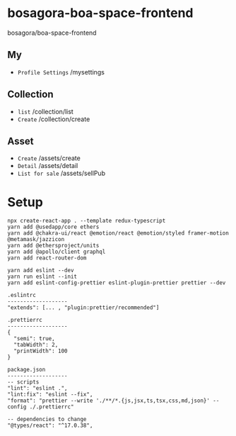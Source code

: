 # bosagora-boa-space-frontend

bosagora/boa-space-frontend

## My

- `Profile Settings` /mysettings

## Collection

- `list` /collection/list
- `Create` /collection/create

## Asset

- `Create` /assets/create
- `Detail` /assets/detail
- `List for sale` /assets/sellPub

# Setup

```
npx create-react-app . --template redux-typescript
yarn add @usedapp/core ethers
yarn add @chakra-ui/react @emotion/react @emotion/styled framer-motion @metamask/jazzicon
yarn add @ethersproject/units
yarn add @apollo/client graphql
yarn add react-router-dom

yarn add eslint --dev
yarn run eslint --init
yarn add eslint-config-prettier eslint-plugin-prettier prettier --dev

.eslintrc
-------------------
"extends": [... , "plugin:prettier/recommended"]

.prettierrc
-------------------
{
  "semi": true,
  "tabWidth": 2,
  "printWidth": 100
}

package.json
-------------------
-- scripts
"lint": "eslint .",
"lint:fix": "eslint --fix",
"format": "prettier --write './**/*.{js,jsx,ts,tsx,css,md,json}' --config ./.prettierrc"

-- dependencies to change
"@types/react": "^17.0.38",
```
